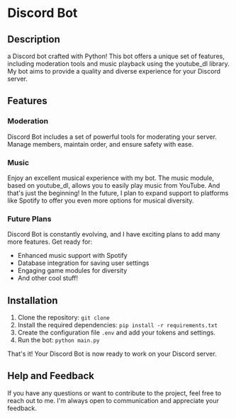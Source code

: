 # Discord Bot

## Description

a Discord bot crafted with Python! This bot offers a unique set of features, including moderation tools and music playback using the youtube_dl library. My bot aims to provide a quality and diverse experience for your Discord server.

## Features

### Moderation
Discord Bot includes a set of powerful tools for moderating your server. Manage members, maintain order, and ensure safety with ease.

### Music
Enjoy an excellent musical experience with my bot. The music module, based on youtube_dl, allows you to easily play music from YouTube. And that's just the beginning! In the future, I plan to expand support to platforms like Spotify to offer you even more options for musical diversity.

### Future Plans
 Discord Bot is constantly evolving, and I have exciting plans to add many more features. Get ready for:

- Enhanced music support with Spotify
- Database integration for saving user settings
- Engaging game modules for diversity
- And other cool stuff!

## Installation

1. Clone the repository: `git clone `
2. Install the required dependencies: `pip install -r requirements.txt`
3. Create the configuration file `.env` and add your tokens and settings.
4. Run the bot: `python main.py`

That's it! Your Discord Bot is now ready to work on your Discord server.

## Help and Feedback

If you have any questions or want to contribute to the project, feel free to reach out to me. I'm always open to communication and appreciate your feedback.

